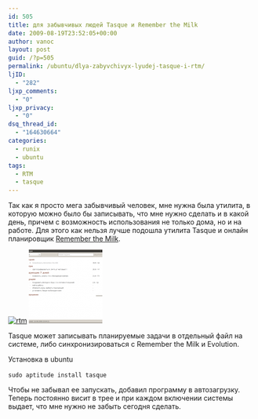 ```yaml
---
id: 505
title: для забывчивых людей Tasque и Remember the Milk
date: 2009-08-19T23:52:05+00:00
author: vanoc
layout: post
guid: /?p=505
permalink: /ubuntu/dlya-zabyvchivyx-lyudej-tasque-i-rtm/
ljID:
  - "282"
ljxp_comments:
  - "0"
ljxp_privacy:
  - "0"
dsq_thread_id:
  - "164630664"
categories:
  - runix
  - ubuntu
tags:
  - RTM
  - tasque
---
```

Так как я просто мега забывчивый человек, мне нужна была утилита, в которую можно было бы записывать, что мне нужно сделать и в какой день, причем с возможность использования не только дома, но и на работе. Для этого как нельзя лучше подошла утилита Tasque и онлайн планировщик [Remember the Milk](http://www.rememberthemilk.com/).

[<img class="alignnone size-medium wp-image-507" title="rtm" src="/uploads/2009/08/rtm-300x173.png" alt="rtm" width="300" height="173" srcset="/uploads/2009/08/rtm-300x173.png 300w, /uploads/2009/08/rtm-1024x591.png 1024w, /uploads/2009/08/rtm.png 1031w" sizes="(max-width: 300px) 100vw, 300px" />](/uploads/2009/08/rtm.png) [<img class="alignnone size-thumbnail wp-image-506" title="Tasque" src="/uploads/2009/08/Tasque-150x150.png" alt="Tasque" width="150" height="150" />](/uploads/2009/08/Tasque.png)

Tasque может записывать планируемые задачи в отдельный файл на системе, либо синхронизироваться с Remember the Milk и Evolution.

Установка в ubuntu
  
`sudo aptitude install tasque`

Чтобы не забывал ее запускать, добавил программу в автозагрузку. Теперь постоянно висит в трее и при каждом включении системы выдает, что мне нужно не забыть сегодня сделать.